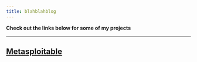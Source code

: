 ```yaml
---
title: blahblahblog
---
```


**Check out the links below for some of my projects**

---------------
[Metasploitable](https://asme11ygrandmother.github.io/metasploitable3)
---------------
